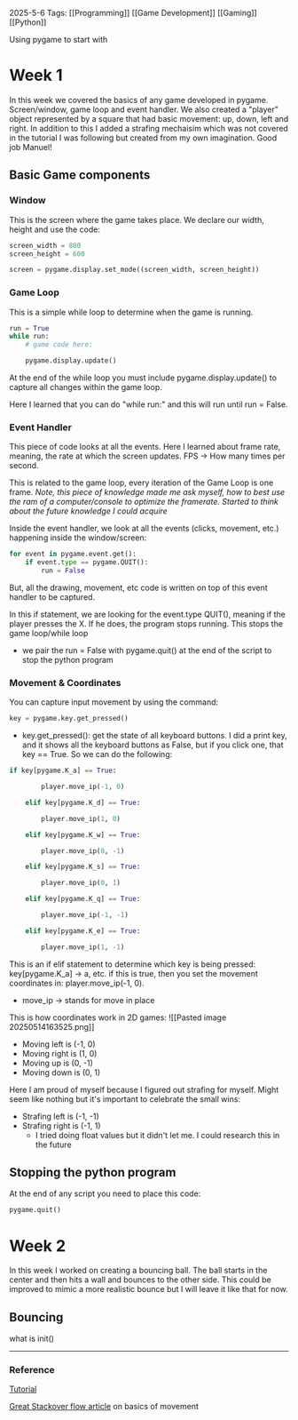 2025-5-6
Tags: [[Programming]] [[Game Development]] [[Gaming]] [[Python]]

Using pygame to start with
# Week 1
In this week we covered the basics of any game developed in pygame. Screen/window, game loop and event handler. We also created a "player" object represented by a square that had basic movement: up, down, left and right. In addition to this I added a strafing mechaisim which was not covered in the tutorial I was following but created from my own imagination. Good job Manuel! 

## Basic Game components

### Window
This is the screen where the game takes place. We declare our width, height and use the code:

```python
screen_width = 800
screen_height = 600

screen = pygame.display.set_mode((screen_width, screen_height))
```

### Game Loop
This is a simple while loop to determine when the game is running. 

```python
run = True
while run:
	# game code here:

	pygame.display.update()
```

At the end of the while loop you must include pygame.display.update() to capture all changes within the game loop.

Here I learned that you can do "while run:" and this will run until run = False. 

### Event Handler
This piece of code looks at all the events. Here I learned about frame rate, meaning, the rate at which the screen updates. FPS -> How many times per second. 

This is related to the game loop, every iteration of the Game Loop is one frame. 
	_Note, this piece of knowledge made me ask myself, how to best use the ram of a computer/console to optimize the framerate. Started to think about the future knowledge I could acquire_

Inside the event handler, we look at all the events (clicks, movement, etc.) happening inside the window/screen:

```python
for event in pygame.event.get():
	if event.type == pygame.QUIT():
		run = False
```

But, all the drawing, movement, etc code is written on top of this event handler to be captured. 

In this if statement, we are looking for the event.type QUIT(), meaning if the player presses the X. If he does, the program stops running. This stops the game loop/while loop
- we pair the run = False with pygame.quit() at the end of the script to stop the python program 

### Movement & Coordinates
You can capture input movement by using the command:

```python
key = pygame.key.get_pressed()
```

- key.get_pressed(): get the state of all keyboard buttons. I did a print key, and it shows all the keyboard buttons as False, but if you click one, that key == True. So we can do the following:

```python
if key[pygame.K_a] == True:

        player.move_ip(-1, 0)

    elif key[pygame.K_d] == True:

        player.move_ip(1, 0)

    elif key[pygame.K_w] == True:

        player.move_ip(0, -1)

    elif key[pygame.K_s] == True:

        player.move_ip(0, 1)

    elif key[pygame.K_q] == True:

        player.move_ip(-1, -1)

    elif key[pygame.K_e] == True:

        player.move_ip(1, -1)
```

This is an if elif statement to determine which key is being pressed: key[pygame.K_a] -> a, etc. if this is true, then you set the movement coordinates in: player.move_ip(-1, 0).
- move_ip -> stands for move in place

This is how coordinates work in 2D games:
![[Pasted image 20250514163525.png]]
- Moving left is (-1, 0)
- Moving right is (1, 0)
- Moving up is (0, -1)
- Moving down is (0, 1)

Here I am proud of myself because I figured out strafing for myself. Might seem like nothing but it's important to celebrate the small wins:

- Strafing left is (-1, -1)
- Strafing right is (-1, 1)
	- I tried doing float values but it didn't let me. I could research this in the future

## Stopping the python program
At the end of any script you need to place this code:
```python
pygame.quit()
```

# Week 2

In this week I worked on creating a bouncing ball. The ball starts in the center and then hits a wall and bounces to the other side. This could be improved to mimic a more realistic bounce but I will leave it like that for now. 

## Bouncing





what is init()

---
### Reference

[Tutorial](https://www.youtube.com/watch?v=y9VG3Pztok8)

[Great Stackover flow article](https://stackoverflow.com/questions/62998806/how-to-make-a-bouncy-ball-in-pygame-python) on basics of movement
